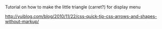 Tutorial on how to make the little triangle (carret?) for display menu

http://yuiblog.com/blog/2010/11/22/css-quick-tip-css-arrows-and-shapes-without-markup/
